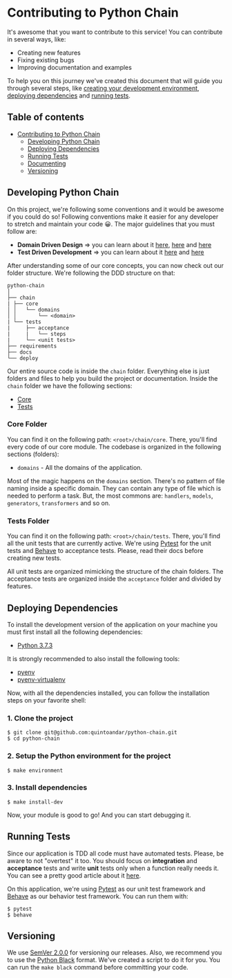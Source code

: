 # Contributing to Python Chain

It's awesome that you want to contribute to this service! You can contribute in several ways, like:

* Creating new features
* Fixing existing bugs
* Improving documentation and examples

To help you on this journey we've created this document that will guide you through several steps, like [creating your development environment](#developing-python-chain), [deploying dependencies](#deploying-dependencies) and [running tests](#running-tests).

## Table of contents

* [Contributing to Python Chain](#)
  * [Developing Python Chain](#developing-python-chain)
  * [Deploying Dependencies](#deploying-dependencies)
  * [Running Tests](#running-tests)
  * [Documenting](#documenting)
  * [Versioning](#versioning)

## Developing Python Chain

On this project, we're following some conventions and it would be awesome if you could do so! Following conventions make it easier for any developer to stretch and maintain your code 😀. The major guidelines that you must follow are:

* **Domain Driven Design** => you can learn about it [here](https://blog.cleancoder.com/uncle-bob/2011/09/30/Screaming-Architecture.html), [here](https://techbeacon.com/app-dev-testing/get-your-feet-wet-domain-driven-design-3-guiding-principles) and [here](https://www.livrariacultura.com.br/p/livros/informatica-e-tecnologia/software/domain-driven-design-46458301?id_link=8787&adtype=pla&id_link=8787&gclid=EAIaIQobChMIg7i7g6_24gIVFwmRCh3UiQYBEAYYAiABEgKbt_D_BwE)
* **Test Driven Development** => you can learn about it [here](https://www.devmedia.com.br/test-driven-development-tdd-simples-e-pratico/18533) and [here](https://hackernoon.com/introduction-to-test-driven-development-tdd-61a13bc92d92)

After understanding some of our core concepts, you can now check out our folder structure. We're following the DDD structure on that:

```
python-chain
│
├── chain
| ├── core
│ │   └── domains
│ │       └── <domain>
| └── tests
|     ├── acceptance
|     |   └── steps
|     └── <unit tests>
├── requirements
├── docs
└── deploy
```

Our entire source code is inside the `chain` folder. Everything else is just folders and files to help you build the project or documentation. Inside the `chain` folder we have the following sections:

* [Core](#core-folder)
* [Tests](#tests-folder)

### Core Folder

You can find it on the following path: `<root>/chain/core`. There, you'll find every code of our core module. The codebase is organized in the following sections (folders):

* `domains` - All the domains of the application.

Most of the magic happens on the `domains` section. There's no pattern of file naming inside a specific domain. They can contain any type of file which is needed to perform a task. But, the most commons are: `handlers`, `models`, `generators`, `transformers` and so on.

### Tests Folder

You can find it on the following path: `<root>/chain/tests`. There, you'll find all the unit tests that are currently active. We're using [Pytest](https://docs.pytest.org/en/latest/) for the unit tests and [Behave](https://behave.readthedocs.io/en/latest/) to acceptance tests. Please, read their docs before creating new tests.

All unit tests are organized mimicking the structure of the chain folders. The acceptance tests are organized inside the `acceptance` folder and divided by features.

## Deploying Dependencies

To install the development version of the application on your machine you must first install all the following dependencies:

* [Python 3.7.3](https://www.python.org/downloads/release/python-373/)

It is strongly recommended to also install the following tools:

* [pyenv](https://github.com/pyenv/pyenv)
* [pyenv-virtualenv](https://github.com/pyenv/pyenv-virtualenv)

Now, with all the dependencies installed, you can follow the installation steps on your favorite shell:

### 1. Clone the project
```
$ git clone git@github.com:quintoandar/python-chain.git
$ cd python-chain
```

### 2. Setup the Python environment for the project
```
$ make environment
```

### 3. Install dependencies
```
$ make install-dev
```

Now, your module is good to go! And you can start debugging it.

## Running Tests

Since our application is TDD all code must have automated tests. Please, be aware to not "overtest" it too. You should focus on **integration** and **acceptance** tests and write **unit** tests only when a function really needs it. You can see a pretty good article about it [here](https://kentcdodds.com/blog/write-tests).

On this application, we're using [Pytest](https://docs.pytest.org/en/latest/) as our unit test framework and [Behave](https://behave.readthedocs.io/en/latest/) as our behavior test framework. You can run them with:

```
$ pytest
$ behave
```

## Versioning

We use [SemVer 2.0.0](https://semver.org/) for versioning our releases. Also, we recommend you to use the [Python Black](https://github.com/python/black) format. We've created a script to do it for you. You can run the `make black` command before committing your code.
